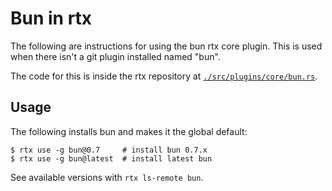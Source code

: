# Bun in rtx

The following are instructions for using the bun rtx core plugin. This is used when there isn't a 
git plugin installed named "bun".

The code for this is inside the rtx repository at
[`./src/plugins/core/bun.rs`](https://github.com/jdxcode/rtx/blob/main/src/plugins/core/bun.rs).

## Usage

The following installs bun and makes it the global default:

```sh-session
$ rtx use -g bun@0.7     # install bun 0.7.x
$ rtx use -g bun@latest  # install latest bun
```

See available versions with `rtx ls-remote bun`.
